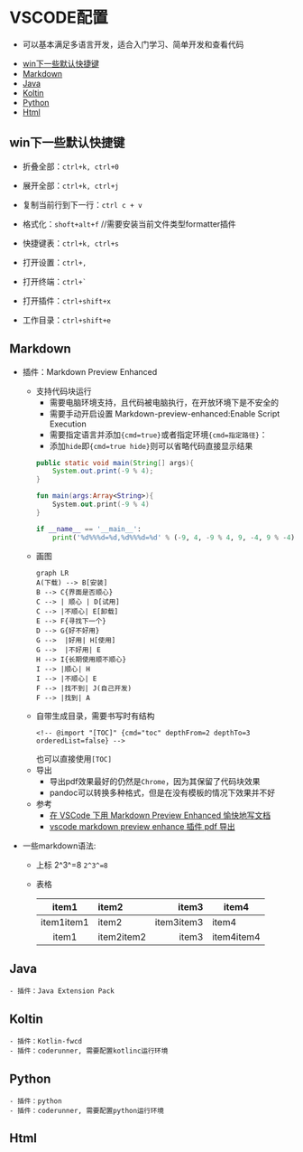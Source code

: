 # VSCODE配置 

- 可以基本满足多语言开发，适合入门学习、简单开发和查看代码

<!-- @import "[TOC]" {cmd="toc" depthFrom=2 depthTo=3 orderedList=false} -->

<!-- code_chunk_output -->

- [win下一些默认快捷键](#win下一些默认快捷键)
- [Markdown](#markdown)
- [Java](#java)
- [Koltin](#koltin)
- [Python](#python)
- [Html](#html)

<!-- /code_chunk_output -->

## win下一些默认快捷键 

- 折叠全部：`ctrl+k, ctrl+0`
- 展开全部：`ctrl+k, ctrl+j`
- 复制当前行到下一行：`ctrl c + v`
- 格式化：`shoft+alt+f`     //需要安装当前文件类型formatter插件

- 快捷键表：`ctrl+k, ctrl+s`
- 打开设置：`ctrl+,`
- 打开终端：```ctrl+` ```
- 打开插件：`ctrl+shift+x`
- 工作目录：`ctrl+shift+e`

>>>

## Markdown 

- 插件：Markdown Preview Enhanced
    - 支持代码块运行
        - 需要电脑环境支持，且代码被电脑执行，在开放环境下是不安全的
        - 需要手动开启设置 Markdown-preview-enhanced:Enable Script Execution
        - 需要指定语言并添加`{cmd=true}`或者指定环境`{cmd=指定路径}`：
        - 添加`hide`即`{cmd=true hide}`则可以省略代码直接显示结果
        ```java {.line-numbers,highlight=[1-2]} //.line-numbers添加代码行数,highlight=[1-2]指定行添加高亮
        public static void main(String[] args){
            System.out.print(-9 % 4);
        }
        ```
        ```kotlin
        fun main(args:Array<String>){
            System.out.print(-9 % 4)
        }
        ```
        ```python {cmd=true}
        if __name__ == '__main__':
            print('%d%%%d=%d,%d%%%d=%d' % (-9, 4, -9 % 4, 9, -4, 9 % -4))
        ```
    - 画图
        ```mermaid
        graph LR
        A(下载) --> B[安装]
        B --> C{界面是否顺心}
        C --> | 顺心 | D[试用]
        C --> |不顺心| E[卸载]
        E --> F{寻找下一个}
        D --> G{好不好用}
        G -->  |好用| H[使用]
        G -->  |不好用| E
        H --> I{长期使用顺不顺心}
        I --> |顺心| H
        I --> |不顺心| E
        F --> |找不到| J(自己开发)
        F --> |找到| A
        ```
    - 自带生成目录，需要书写时有结构
        ```
        <!-- @import "[TOC]" {cmd="toc" depthFrom=2 depthTo=3 orderedList=false} -->
        ```
        也可以直接使用`[TOC]`
    - 导出
        - 导出pdf效果最好的仍然是`Chrome`，因为其保留了代码块效果
        - pandoc可以转换多种格式，但是在没有模板的情况下效果并不好
    - 参考
        - [在 VSCode 下用 Markdown Preview Enhanced 愉快地写文档](https://zhuanlan.zhihu.com/p/56699805)
        - [vscode markdown preview enhance 插件 pdf 导出](https://blog.csdn.net/m0_37639589/article/details/91349425)

- 一些markdown语法:
    - 上标 2^3^=8 `2^3^=8`
    - 表格  
            
        | item1 | item2 | item3 | item4 |
        | :---: | :--- | ---: | --- |
        | item1item1 | item2 | item3item3 | item4 |
        | item1 | item2item2 | item3 | item4item4 |

## Java

    - 插件：Java Extension Pack

## Koltin 

    - 插件：Kotlin-fwcd
    - 插件：coderunner, 需要配置kotlinc运行环境

## Python

    - 插件：python
    - 插件：coderunner, 需要配置python运行环境

## Html